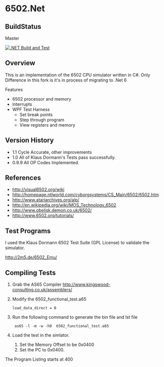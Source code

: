 
6502.Net
=============

BuildStatus
-----------

Master

[![.NET Build and Test](https://github.com/ParagRaut/6502Net/actions/workflows/build.yml/badge.svg)](https://github.com/ParagRaut/6502Net/actions/workflows/build.yml)


Overview
--------
This is an implementation of the 6502 CPU simulator written in C#.
Only Difference in this fork is it's in process of migrating to .Net 6

Features

- 6502 processor and memory
- Interrupts
- WPF Test Harness
  * Set break points
  * Step through program
  * View registers and memory

Version History
-------------

- 1.1 Cycle Accurate, other improvements
- 1.0 All of Klaus Dormann's Tests pass successfully.
- 0.9.9 All OP Codes Implemented.

References
----------

- <http://visual6502.org/wiki>
- <http://homepage.ntlworld.com/cyborgsystems/CS_Main/6502/6502.htm>
- <http://www.atariarchives.org/alp/>
- <http://en.wikipedia.org/wiki/MOS_Technology_6502>
- <http://www.obelisk.demon.co.uk/6502/>
- <http://www.6502.org/tutorials/>

Test Programs
-------------

I used the Klaus Dormann 6502 Test Suite (GPL License) to validate the simulator.

<http://2m5.de/6502_Emu/> 

Compiling Tests
---------------

1. Grab the AS65 Compiler <http://www.kingswood-consulting.co.uk/assemblers/>

1. Modify the 6502_functional_test.a65

       load_data_direct = 0

1. Run the following command to generate the bin file and lst file

        as65 -l -m -w -h0  6502_functional_test.a65

1. Load the test in the simlator.
    1. Set the Memory Offset to be 0x0400 
    1. Set the PC to 0x0400. 

The Program Listing starts at 400


